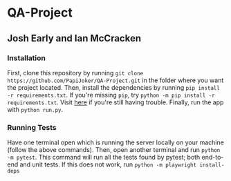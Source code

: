 # QA-Project
## Josh Early and Ian McCracken
### Installation
First, clone this repository by running `git clone https://github.com/PapiJoker/QA-Project.git` in the folder where you want the project located.
Then, install the dependencies by running `pip install -r requirements.txt`.
If you're missing `pip`, try `python -m pip install -r requirements.txt`.
Visit [here](https://packaging.python.org/en/latest/tutorials/installing-packages/) if you're still having trouble.
Finally, run the app with `python run.py`.

### Running Tests
Have one terminal open which is running the server locally on your machine (follow the above commands).
Then, open another terminal and run `python -m pytest`.
This command will run all the tests found by pytest; both end-to-end and unit tests.
If this does not work, run `python -m playwright install-deps`